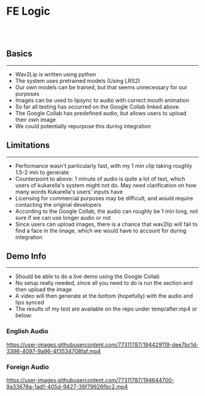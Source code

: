 # FE Logic
<br>
<br>

## Basics
<hr>

- Wav2Lip is written using python
- The system uses pretrained models (Using LRS2)
- Our own models can be trained, but that seems unnecessary for our purposes
- Images can be used to lipsync to audio with correct mouth animation
- So far all testing has occurred on the Google Collab linked above
- The Google Collab has predefined audio, but allows users to upload their own image
- We could potentially repurpose this during integration

## Limitations
<hr>

- Performance wasn't particularly fast, with my 1 min clip taking roughly 1.5-2 min to generate
- Counterpoint to above: 1 minute of audio is quite a lot of text, which users of kukarella's system might not do. May need clarification on how many words Kukarella's users' inputs have
- Licensing for commercial purposes may be difficult, and would require contacting the original developers
- According to the Google Collab, the audio can roughly be 1 min long, not sure if we can use longer audio or not
- Since users can upload images, there is a chance that wav2lip will fail to find a face in the image, which we would have to account for during integration

## Demo Info
<hr>

- Should be able to do a live demo using the Google Collab
- No setup really needed, since all you need to do is run the section and then upload the image
- A video will then generate at the bottom (hopefully) with the audio and lips synced
- The results of my test are available on the repo under temp/after.mp4 or below:

### English Audio
https://user-images.githubusercontent.com/77311787/194429119-dee7bc1d-3396-4097-9a96-4f3534708faf.mp4

### Foreign Audio
https://user-images.githubusercontent.com/77311787/194644700-9a33676a-1ad1-405d-9427-39f79926fbc2.mp4


